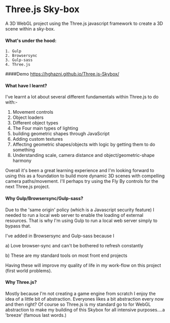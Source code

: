 # Three.js Sky-box
A 3D WebGL project using the Three.js javascript framework to create a 3D scene within a sky-box.
 
 #### What's under the hood:
    1. Gulp
    2. Browsersync
    3. Gulp-sass
    4. Three.js
    
####Demo
https://hghazni.github.io/Three.js-Skybox/
    
#### What have I learnt?
I've learnt a lot about several different fundamentals within Three.js to do with:- 

   1. Movement controls
   2. Object loaders 
   3. Different object types 
   4. The Four main types of lighting 
   5. building geometric shapes through JavaScript
   6. Adding custom textures
   7. Affecting geometric shapes/objects with logic by getting them to do something 
   8. Understanding scale, camera distance and object/geometric-shape harmony
   
Overall it's been a great learning experience and I'm looking forward to using this as a foundation to build more dynamic 3D scenes with compelling camera paths/movement. I'll perhaps try using the Fly By controls for the next Three.js project.
    
#### Why Gulp/Browsersync/Gulp-sass?
Due to the 'same origin' policy (which is a Javascript security feature) I needed to run a local web server to enable the loading of external resources. That is why I'm using Gulp to run a local web server simply to bypass that.

I've added in Browsersync and Gulp-sass because I 
   
   a) Love browser-sync and can't be bothered to refresh constantly 
   
   b) These are my standard tools on most front end projects
   
Having these will improve my quality of life in my work-flow on this project (first world problems). 

#### Why Three.js?
Mostly because I'm not creating a game engine from scratch I enjoy the idea of a little bit of abstraction. Everyones likes a bit abstraction every now and then right? Of course so Three.js is my standard go to for WebGL abstraction to make my building of this Skybox for all intensive purposes....a 'breeze' (famous last words.)